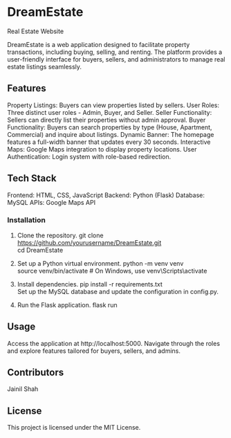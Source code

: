 # DreamEstate
Real Estate Website

DreamEstate is a web application designed to facilitate property transactions, including buying, selling, and renting. The platform provides a user-friendly interface for buyers, sellers, and administrators to manage real estate listings seamlessly.

## Features
Property Listings: Buyers can view properties listed by sellers.
User Roles: Three distinct user roles - Admin, Buyer, and Seller.
Seller Functionality: Sellers can directly list their properties without admin approval.
Buyer Functionality: Buyers can search properties by type (House, Apartment, Commercial) and inquire about listings.
Dynamic Banner: The homepage features a full-width banner that updates every 30 seconds.
Interactive Maps: Google Maps integration to display property locations.
User Authentication: Login system with role-based redirection.

## Tech Stack
Frontend: HTML, CSS, JavaScript
Backend: Python (Flask)
Database: MySQL
APIs: Google Maps API

### Installation
1. Clone the repository.
git clone https://github.com/yourusername/DreamEstate.git  
cd DreamEstate

2. Set up a Python virtual environment.
python -m venv venv  
source venv/bin/activate  # On Windows, use venv\Scripts\activate

3. Install dependencies.
pip install -r requirements.txt  
Set up the MySQL database and update the configuration in config.py.

4. Run the Flask application.
flask run

## Usage
Access the application at http://localhost:5000.
Navigate through the roles and explore features tailored for buyers, sellers, and admins.

## Contributors
Jainil Shah

## License
This project is licensed under the MIT License.








